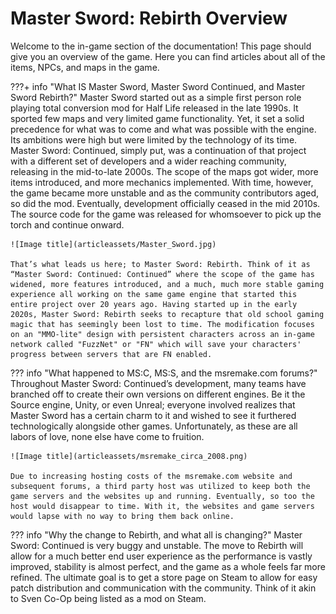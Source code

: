 # Master Sword: Rebirth Overview

Welcome to the in-game section of the documentation! This page should give you an overview of the game. Here you can find articles about all of the items, NPCs, and maps in the game.


???+ info "What IS Master Sword, Master Sword Continued, and Master Sword Rebirth?"
    Master Sword started out as a simple first person role playing total conversion mod for Half Life released in the late 1990s. It sported few maps and very limited game functionality. Yet, it set a solid precedence for what was to come and what was possible with the engine. Its ambitions were high but were limited by the technology of its time. Master Sword: Continued, simply put, was a continuation of that project with a different set of developers and a wider reaching community, releasing in the mid-to-late 2000s. The scope of the maps got wider, more items introduced, and more mechanics implemented. With time, however, the game became more unstable and as the community contributors aged, so did the mod. Eventually, development officially ceased in the mid 2010s. The source code for the game was released for whomsoever to pick up the torch and continue onward.
    
    ![Image title](articleassets/Master_Sword.jpg)

    That’s what leads us here; to Master Sword: Rebirth. Think of it as “Master Sword: Continued: Continued” where the scope of the game has widened, more features introduced, and a much, much more stable gaming experience all working on the same game engine that started this entire project over 20 years ago. Having started up in the early 2020s, Master Sword: Rebirth seeks to recapture that old school gaming magic that has seemingly been lost to time. The modification focuses on an "MMO-lite" design with persistent characters across an in-game network called "FuzzNet" or "FN" which will save your characters' progress between servers that are FN enabled.

??? info "What happened to MS:C, MS:S, and the msremake.com forums?"
    Throughout Master Sword: Continued’s development, many teams have branched off to create their own versions on different engines. Be it the Source engine, Unity, or even Unreal; everyone involved realizes that Master Sword has a certain charm to it and wished to see it furthered technologically alongside other games. Unfortunately, as these are all labors of love, none else have come to fruition. 

    ![Image title](articleassets/msremake_circa_2008.png)

    Due to increasing hosting costs of the msremake.com website and subsequent forums, a third party host was utilized to keep both the game servers and the websites up and running. Eventually, so too the host would disappear to time. With it, the websites and game servers would lapse with no way to bring them back online.

??? info "Why the change to Rebirth, and what all is changing?"
    Master Sword: Continued is very buggy and unstable. The move to Rebirth will allow for a much better end user experience as the performance is vastly improved, stability is almost perfect, and the game as a whole feels far more refined. The ultimate goal is to get a store page on Steam to allow for easy patch distribution and communication with the community. Think of it akin to Sven Co-Op being listed as a mod on Steam.